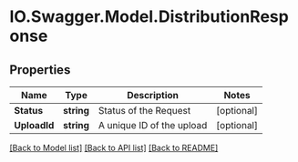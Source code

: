 # IO.Swagger.Model.DistributionResponse
## Properties

Name | Type | Description | Notes
------------ | ------------- | ------------- | -------------
**Status** | **string** | Status of the Request | [optional] 
**UploadId** | **string** | A unique ID of the upload | [optional] 

[[Back to Model list]](../README.md#documentation-for-models) [[Back to API list]](../README.md#documentation-for-api-endpoints) [[Back to README]](../README.md)

